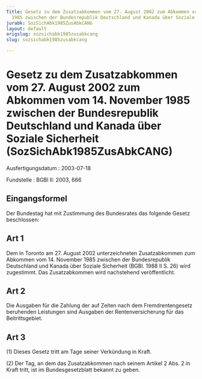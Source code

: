 ```yaml
---
Title: Gesetz zu dem Zusatzabkommen vom 27. August 2002 zum Abkommen vom 14. November
  1985 zwischen der Bundesrepublik Deutschland und Kanada über Soziale Sicherheit
jurabk: SozSichAbk1985ZusAbkCANG
layout: default
origslug: sozsichabk1985zusabkcang
slug: sozsichabk1985zusabkcang

---
```


# Gesetz zu dem Zusatzabkommen vom 27. August 2002 zum Abkommen vom 14. November 1985 zwischen der Bundesrepublik Deutschland und Kanada über Soziale Sicherheit (SozSichAbk1985ZusAbkCANG)

Ausfertigungsdatum
:   2003-07-18

Fundstelle
:   BGBl II: 2003, 666



## Eingangsformel

Der Bundestag hat mit Zustimmung des Bundesrates das folgende Gesetz beschlossen:


## Art 1

Dem in Toronto am 27. August 2002 unterzeichneten Zusatzabkommen zum Abkommen vom 14. November 1985 zwischen der Bundesrepublik Deutschland und Kanada über Soziale Sicherheit (BGBl. 1988 II S. 26) wird zugestimmt. Das Zusatzabkommen wird nachstehend veröffentlicht.


## Art 2

Die Ausgaben für die Zahlung der auf Zeiten nach dem Fremdrentengesetz beruhenden Leistungen sind Ausgaben der Rentenversicherung für das Beitrittsgebiet.


## Art 3

(1) Dieses Gesetz tritt am Tage seiner Verkündung in Kraft.

(2) Der Tag, an dem das Zusatzabkommen nach seinem Artikel 2 Abs. 2 in Kraft tritt, ist im Bundesgesetzblatt bekannt zu geben.

